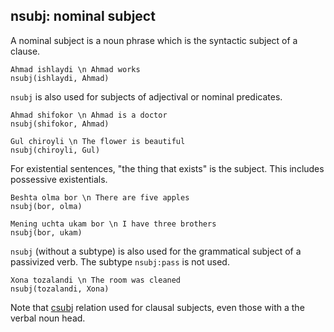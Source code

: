 ## nsubj: nominal subject 
A nominal subject is a noun phrase which is the syntactic subject of a clause.
~~~ sdparse
Ahmad ishlaydi \n Ahmad works
nsubj(ishlaydi, Ahmad)
~~~
 
``nsubj`` is also used for subjects of  adjectival or nominal predicates.
 
~~~ sdparse
Ahmad shifokor \n Ahmad is a doctor
nsubj(shifokor, Ahmad)
~~~

~~~ sdparse
Gul chiroyli \n The flower is beautiful
nsubj(chiroyli, Gul)
~~~
 
For existential sentences, "the thing that exists" is the subject.
This includes possessive existentials.
~~~ sdparse
Beshta olma bor \n There are five apples
nsubj(bor, olma)
~~~

~~~ sdparse
Mening uchta ukam bor \n I have three brothers
nsubj(bor, ukam)
~~~
 
``nsubj`` (without a subtype) is also used
for the grammatical subject of a passivized verb.
The subtype ``nsubj:pass`` is not used.
~~~ sdparse
Xona tozalandi \n The room was cleaned
nsubj(tozalandi, Xona)
~~~


Note that [csubj]() relation used for clausal subjects,
even those with a the verbal noun head.

<!-- Interlanguage links updated 12 September,2023 12:19:22 Spanish Galician time -->
